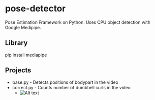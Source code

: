 # pose-detector
Pose Estimation Framework on Python. Uses CPU object detection with Google Medipipe. 

## Library 
pip install mediapipe 

## Projects 
- base.py - Detects positions of bodypart in the video 
- correct.py - Counts number of dumbbell curls in the video 
    - ![Alt text](pose-detector-correct.gif)

